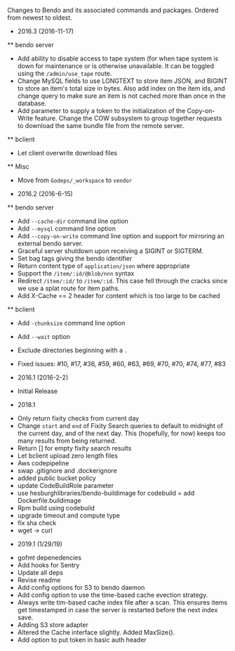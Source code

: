Changes to Bendo and its associated commands and packages. Ordered from newest
to oldest.

* 2016.3 (2016-11-17)

 ** bendo server

 - Add ability to disable access to tape system (for when tape system is
 down for maintenance or is otherwise unavailable. It can be toggled using
 the `/admin/use_tape` route.
 - Change MySQL fields to use LONGTEXT to store item JSON, and BIGINT to store
 an item's total size in bytes. Also add index on the item ids, and change
 query to make sure an item is not cached more than once in the database.
 - Add parameter to supply a token to the initialization of the Copy-on-Write
 feature. Change the COW subsystem to group together requests to download the
 same bundle file from the remote server.

 ** bclient

 - Let client overwrite download files

 ** Misc

 - Move from `Godeps/_workspace` to `vendor`


* 2016.2 (2016-6-15)

 ** bendo server

 - Add `--cache-dir` command line option
 - Add `--mysql` command line option
 - Add `--copy-on-write` command line option and support for mirroring an
 external bendo server.
 - Graceful server shutdown upon receiving a SIGINT or SIGTERM.
 - Set bag tags giving the bendo identifier
 - Return content type of `application/json` where appropriate
 - Support the `/item/:id/@blob/nnn` syntax
 - Redirect `/item/:id/` to `/item/:id`. This case fell through the cracks
 since we use a splat route for item paths.
 - Add X-Cache == 2 header for content which is too large to be cached

 ** bclient

 - Add `-chunksize` command line option
 - Add `--wait` option
 - Exclude directories beginning with a `.`

 - Fixed issues: #10, #17, #36, #59, #60, #63, #69, #70, #70, #74, #77, #83

* 2016.1 (2016-2-2)

 - Initial Release

* 2018.1
 - Only return fixity checks from current day
 - Change `start` and `end` of Fixity Search queries to default to midnight
    of the current day, and of the next day.
    This (hopefully, for now) keeps too many results from being returned.
 -  Return [] for empty fixity search results
 -  Let bclient upload zero length files
 -  Aws codepipeline
 - swap .gitignore and .dockerignore
 - added public bucket policy
 - update CodeBuildRole parameter
 - use hesburghlibraries/bendo-buildimage for codebuild
 =  add Dockerfile.buildimage
 - Rpm build using codebuild
 - upgrade timeout and compute type
 - fix sha check
 - wget -> curl

* 2019.1 (1/29/19)

 -  gofmt depenedencies
 -  Add hooks for Sentry
 -  Update all deps
 -  Revise readme
 -  Add config options for S3 to bendo daemon
 -  Add config option to use the time-based cache evection strategy.
 -  Always write tim-based cache index file after a scan. This ensures
    items get timestamped in case the server is restarted before the next
    index save.
 -  Adding S3 store adapter
 -  Altered the Cache interface slightly. Added MaxSize().
 -  Add option to put token in basic auth header
 
